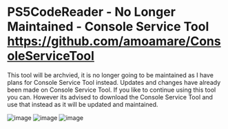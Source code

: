 # PS5CodeReader - No Longer Maintained - Console Service Tool https://github.com/amoamare/ConsoleServiceTool

This tool will be archvied, it is no longer going to be maintained as I have plans for Console Service Tool instead. 
Updates and changes have already been made on Console Service Tool. If you like to continue using this tool you can. 
However its advised to download the Console Service Tool and use that instead as it will be updated and maintained.

![image](https://github.com/amoamare/PS5CodeReader/assets/15149902/8c368469-7731-43e1-a290-09a2a2e3db13)
![image](https://github.com/amoamare/PS5CodeReader/assets/15149902/dced1bb1-2632-40c6-af06-8f851e5eeb78)
![image](https://github.com/amoamare/PS5CodeReader/assets/15149902/d08e16ab-4ffb-4c13-9ab4-da65f5a8bdf5)
